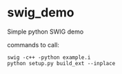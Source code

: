 # swig_demo
Simple python SWIG demo

commands to call:

```
swig -c++ -python example.i
python setup.py build_ext --inplace
```

